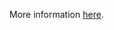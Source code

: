 More information [here](https://docs.prismacloud.io/en/enterprise-edition/policy-reference/azure-policies/azure-networking-policies/ensure-azure-machine-learning-workspace-is-not-publicly-accessible).
